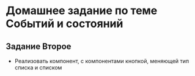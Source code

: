 # Домашнее задание по теме Событий и состояний
## Задание Второе
- Реализовать компонент, с компонентами кнопкой, меняющей тип списка и списком
